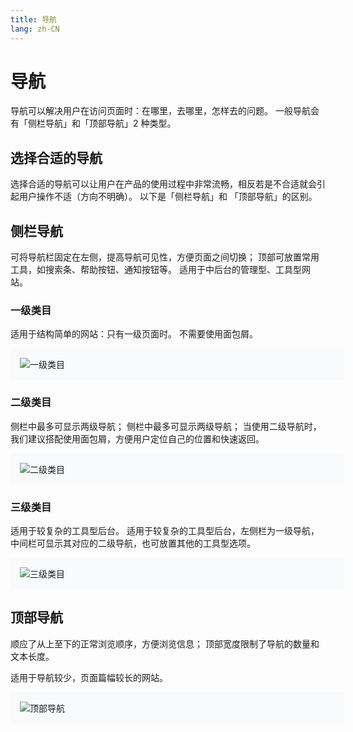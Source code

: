```yaml
---
title: 导航
lang: zh-CN
---
```


<style scoped lang="scss">
  .image-wrapper {
    padding: 15px;
    background-color: rgb(249, 250, 252);
    width: 100%;
    margin-bottom: 15px;
  }
</style>

# 导航

导航可以解决用户在访问页面时：在哪里，去哪里，怎样去的问题。 一般导航会有「侧栏导航」和「顶部导航」2 种类型。

## 选择合适的导航

选择合适的导航可以让用户在产品的使用过程中非常流畅，相反若是不合适就会引起用户操作不适（方向不明确）。 以下是「侧栏导航」和 「顶部导航」的区别。

## 侧栏导航

可将导航栏固定在左侧，提高导航可见性，方便页面之间切换； 顶部可放置常用工具，如搜索条、帮助按钮、通知按钮等。 适用于中后台的管理型、工具型网站。

### 一级类目

适用于结构简单的网站：只有一级页面时。 不需要使用面包屑。

<div class="image-wrapper">
<img src="/images/navbar_1.png" alt="一级类目">
</div>

### 二级类目

侧栏中最多可显示两级导航； 侧栏中最多可显示两级导航； 当使用二级导航时，我们建议搭配使用面包屑，方便用户定位自己的位置和快速返回。

<div class="image-wrapper">
<img src="/images/navbar_2.png" alt="二级类目">
</div>

### 三级类目

适用于较复杂的工具型后台。 适用于较复杂的工具型后台，左侧栏为一级导航，中间栏可显示其对应的二级导航，也可放置其他的工具型选项。

<div class="image-wrapper">
<img src="/images/navbar_3.png" alt="三级类目">
</div>

## 顶部导航

顺应了从上至下的正常浏览顺序，方便浏览信息； 顶部宽度限制了导航的数量和文本长度。

适用于导航较少，页面篇幅较长的网站。

<div class="image-wrapper">
<img src="/images/navbar_0.png" alt="顶部导航">
</div>
